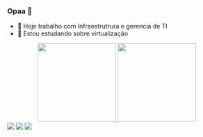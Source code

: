 ### Opaa 👋

- 🔭 Hoje trabalho com Infraestrutrura e gerencia de TI
- 🌱 Estou estudando sobre virtualização


<div align="center">
  <a href="https://github.com/leonardorampanelli">
  <img height="180em" src="https://github-readme-stats.vercel.app/api?username=leonardorampanelli&show_icons=true&theme=dark&include_all_commits=true&count_private=true"/>
  <img height="180em" src="https://github-readme-stats.vercel.app/api/top-langs/?username=leonardorampanelli&layout=compact&langs_count=7&theme=dark"/>
</div>
  
  <div> 
  <a href="https://instagram.com/leonardorampanelli" target="_blank"><img src="https://img.shields.io/badge/-Instagram-%23E4405F?style=for-the-badge&logo=instagram&logoColor=white" target="_blank"></a> 
  <a href = "mailto:leonardorampanellirs@gmail.com"><img src="https://img.shields.io/badge/-Gmail-%23333?style=for-the-badge&logo=gmail&logoColor=white" target="_blank"></a>
  <a href="https://www.linkedin.com/in/leonardo-rampanelli-734923a4" target="_blank"><img src="https://img.shields.io/badge/-LinkedIn-%230077B5?style=for-the-badge&logo=linkedin&logoColor=white" target="_blank"></a> 
 
</div>
